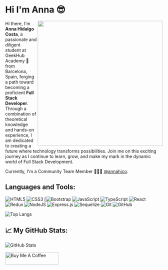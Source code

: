 <h1>Hi I'm Anna 😎</h1>
<img align="right" src="https://media1.giphy.com/media/13HgwGsXF0aiGY/giphy.gif" width="400" />


<div>
<p>Hi there, I'm <strong>Anna Hidalgo Costa</strong>, a passionate and diligent student at GeekHub Academy 🚀 from Barcelona, Spain, forging a path toward becoming a proficient <strong>Full Stack Developer</strong>. Through a combination of theoretical knowledge and hands-on experience, I am dedicated to creating a future where technology transforms possibilities. Join me on this exciting journey as I continue to learn, grow, and make my mark in the dynamic world of Full Stack Development.</p>
</div>

Currently, I'm a Community Team Member 🙍🏽‍♂️ [@annahico](https://github.com/annahico).



<h2>Languages and Tools:</h2> 

![HTML5](https://img.shields.io/badge/html5-%23E34F26.svg?style=for-the-badge&logo=html5&logoColor=white)
![CSS3](https://img.shields.io/badge/css3-%231572B6.svg?style=for-the-badge&logo=css3&logoColor=white)
[![Bootstrap](https://img.shields.io/badge/bootstrap-%238511FA.svg?style=for-the-badge&logo=bootstrap&logoColor=white)
![JavaScript](https://img.shields.io/badge/javascript-%23323330.svg?style=for-the-badge&logo=javascript&logoColor=%23F7DF1E)
![TypeScript](https://img.shields.io/badge/typescript-%23007ACC.svg?style=for-the-badge&logo=typescript&logoColor=white)
![React](https://img.shields.io/badge/react-%2320232a.svg?style=for-the-badge&logo=react&logoColor=%2361DAFB)
![Redux](https://img.shields.io/badge/redux-%23593d88.svg?style=for-the-badge&logo=redux&logoColor=white)
![NodeJS](https://img.shields.io/badge/node.js-6DA55F?style=for-the-badge&logo=node.js&logoColor=white)
![Express.js](https://img.shields.io/badge/express.js-%23404d59.svg?style=for-the-badge&logo=express&logoColor=%2361DAFB)
![Sequelize](https://img.shields.io/badge/Sequelize-52B0E7?style=for-the-badge&logo=Sequelize&logoColor=white)
![Git](https://img.shields.io/badge/git-%23F05033.svg?style=for-the-badge&logo=git&logoColor=white)
![GitHub](https://img.shields.io/badge/github-%23121011.svg?style=for-the-badge&logo=github&logoColor=white)

![Top Langs](https://github-readme-stats.vercel.app/api/top-langs/?username=annahico&size_weight=0.5&count_weight=0.5)

<h2>📈 My GitHub Stats:</h2>
<p><img src="https://github-readme-stats.vercel.app/api?username=annahico&amp;show_icons=true" alt="GitHub Stats"></p>
  <a href="https://www.buymeacoffee.com/annahico" target="_blank" rel="noreferrer nofollow">
      <img src="https://cdn.buymeacoffee.com/buttons/default-red.png" alt="Buy Me A Coffee" height="40" width="170" >
  </a>



